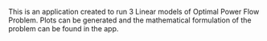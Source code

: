 This is an application created to run 3 Linear models of Optimal Power Flow Problem. Plots can be generated and the mathematical formulation of the problem can be found in the app.
